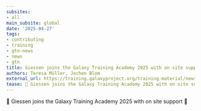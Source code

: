 ```yaml
---
subsites:
- all
main_subsite: global
date: '2025-04-27'
tags:
- contributing
- training
- gtn-news
- news
- gtn
title: Giessen joins the Galaxy Training Academy 2025 with on site support
authors: Teresa Müller, Jochen Blom
external_url: https://training.galaxyproject.org/training-material/news/2025/04/27/gta-giessen-localhub.html
tease: 🌠 Giessen joins the Galaxy Training Academy 2025 with on site support 🎉
---
```

🌠 Giessen joins the Galaxy Training Academy 2025 with on site support 🎉